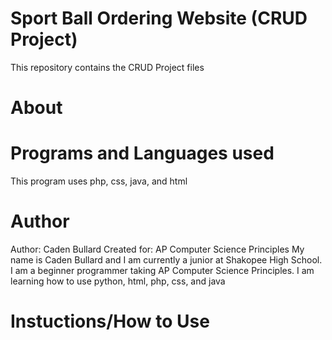 # Sport Ball Ordering Website (CRUD Project)
This repository contains the CRUD Project files
# About
# Programs and Languages used
This program uses php, css, java, and html
# Author
Author: Caden Bullard
Created for: AP Computer Science Principles
My name is Caden Bullard and I am currently a junior at Shakopee High School. I am a beginner programmer taking AP Computer Science Principles. I am learning how to use python, html, php, css, and java
# Instuctions/How to Use
